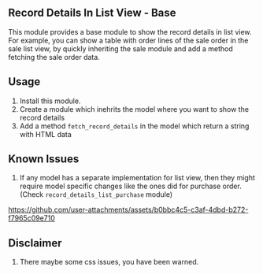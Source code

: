## Record Details In List View - Base

This module provides a base module to show the record details in list view.
For example, you can show a table with order lines of the sale order in the sale
list view, by quickly inheriting the sale module and add a method fetching the
sale order data.

## Usage

1. Install this module.
2. Create a module which inehrits the model where you want to show the record details
3. Add a method `fetch_record_details` in the model which return a string with HTML data

## Known Issues

1. If any model has a separate implementation for list view, then they might require model specific
   changes like the ones did for purchase order. (Check `record_details_list_purchase` module)




https://github.com/user-attachments/assets/b0bbc4c5-c3af-4dbd-b272-f7965c09e710




## Disclaimer

1. There maybe some css issues, you have been warned.
